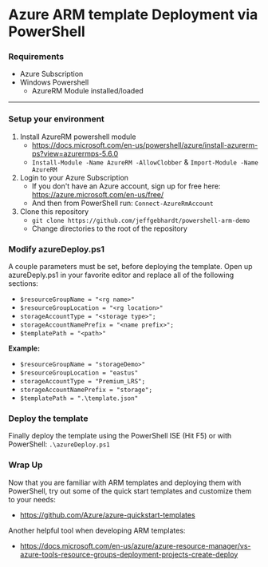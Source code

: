# Azure ARM template Deployment via PowerShell

### Requirements
* Azure Subscription
* Windows Powershell
    * AzureRM Module installed/loaded
---
### Setup your environment
1. Install AzureRM powershell module
    * https://docs.microsoft.com/en-us/powershell/azure/install-azurerm-ps?view=azurermps-5.6.0
    * `Install-Module -Name AzureRM -AllowClobber` & `Import-Module -Name AzureRM`
2. Login to your Azure Subscription
    * If you don't have an Azure account, sign up for free here: https://azure.microsoft.com/en-us/free/
    * And then from PowerShell run: `Connect-AzureRmAccount`
3. Clone this repository
    * `git clone https://github.com/jeffgebhardt/powershell-arm-demo`
    * Change directories to the root of the repository

### Modify azureDeploy.ps1
A couple parameters must be set, before deploying the template. Open up azureDeply.ps1 in your favorite editor and replace all of the following sections:
* `$resourceGroupName = "<rg name>"`
* `$resourceGroupLocation = "<rg location>"`
* `storageAccountType = "<storage type>";`
* `storageAccountNamePrefix = "<name prefix>";`
* `$templatePath = "<path>"`

**Example:**
* `$resourceGroupName = "storageDemo>"`
* `$resourceGroupLocation = "eastus"`
* `storageAccountType = "Premium_LRS";`
* `storageAccountNamePrefix = "storage";`
* `$templatePath = ".\template.json"`

### Deploy the template
Finally deploy the template using the PowerShell ISE (Hit F5) or with PowerShell: `.\azureDeploy.ps1`


### Wrap Up
Now that you are familiar with ARM templates and deploying them with PowerShell, try out some of the quick start templates and customize them to your needs:
* https://github.com/Azure/azure-quickstart-templates

Another helpful tool when developing ARM templates:
* https://docs.microsoft.com/en-us/azure/azure-resource-manager/vs-azure-tools-resource-groups-deployment-projects-create-deploy